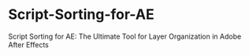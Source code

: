 # Script-Sorting-for-AE
Script Sorting for AE: The Ultimate Tool for Layer Organization in Adobe After Effects
